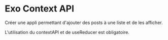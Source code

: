 # Exo Context API

Créer une appli permettant d'ajouter des posts à une liste et de les afficher.

L'utilisation du contextAPI et de useReducer est obligatoire.